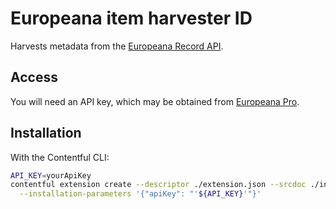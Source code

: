 # Europeana item harvester ID

Harvests metadata from the
[Europeana Record API](https://pro.europeana.eu/resources/apis/record).

## Access

You will need an API key, which may be obtained from
[Europeana Pro](https://pro.europeana.eu/resources/apis/intro#registration).

## Installation

With the Contentful CLI:
```bash
API_KEY=yourApiKey
contentful extension create --descriptor ./extension.json --srcdoc ./index.html \
  --installation-parameters '{"apiKey": "'${API_KEY}'"}'
```
